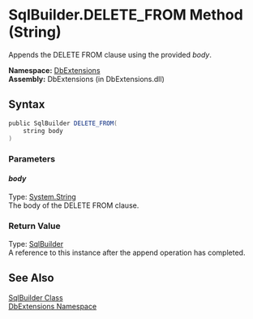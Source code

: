 SqlBuilder.DELETE_FROM Method (String)
======================================
Appends the DELETE FROM clause using the provided *body*.

**Namespace:** [DbExtensions][1]  
**Assembly:** DbExtensions (in DbExtensions.dll)

Syntax
------

```csharp
public SqlBuilder DELETE_FROM(
	string body
)
```

### Parameters

#### *body*
Type: [System.String][2]  
The body of the DELETE FROM clause.

### Return Value
Type: [SqlBuilder][3]  
A reference to this instance after the append operation has completed.

See Also
--------
[SqlBuilder Class][3]  
[DbExtensions Namespace][1]  

[1]: ../README.md
[2]: http://msdn.microsoft.com/en-us/library/s1wwdcbf
[3]: README.md